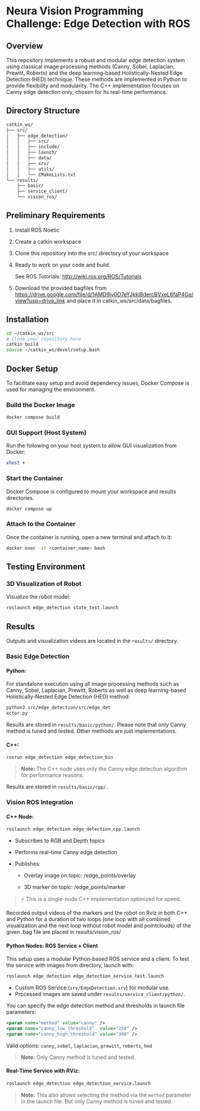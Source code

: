 # Neura Vision Programming Challenge: Edge Detection with ROS

## Overview

This repository implements a robust and modular edge detection system using classical image processing methods (Canny, Sobel, Laplacian, Prewitt, Roberts) and the deep learning-based Holistically-Nested Edge Detection (HED) technique. These methods are implemented in Python to provide flexibility and modularity. The C++ implementation focuses on Canny edge detection only, chosen for its real-time performance.

## Directory Structure

```bash
catkin_ws/
├── src/
│   ├── edge_detection/
│   │   ├── src/
│   │   ├── include/
│   │   ├── launch/
│   │   ├── data/
│   │   ├── srv/
│   │   ├── utils/
│   │   └── CMakeLists.txt
└── results/
    ├── basic/
    ├── service_client/
    └── vision_ros/
```
## Preliminary Requirements
1. Install ROS Noetic
2. Create a catkin workspace
3. Clone this repository into the src/ directory of your workspace
4. Ready to work on your code and build. 

    See ROS Tutorials: http://wiki.ros.org/ROS/Tutorials 

5. Download the provided bagfiles from https://drive.google.com/file/d/1AMD9iy0D7eYJkkI8dercBVxeL6faP4Ge/view?usp=drive_link and place it in catkin_ws/src/data/bagfiles.

## Installation

```bash
cd ~/catkin_ws/src
# Clone your repository here
catkin build
source ~/catkin_ws/devel/setup.bash
```

## Docker Setup

To facilitate easy setup and avoid dependency issues, Docker Compose is used for managing the environment.

### Build the Docker Image

```bash
docker compose build
```
### GUI Support (Host System)

Run the following on your host system to allow GUI visualization from Docker:

```bash
xhost +
```
### Start the Container
Docker Compose is configured to mount your workspace and results directories.

```bash
docker compose up
```
### Attach to the Container

Once the container is running, open a new terminal and attach to it:


```bash
docker exec -it <container_name> bash
```
## Testing Environment

### 3D Visualization of Robot 

Visualize the robot model:

```bash
roslaunch edge_detection state_test.launch
```

## Results
Outputs and visualization videos are located in the `results/` directory. 

### Basic Edge Detection

#### Python:
For standalone execution using all image processing methods such as Canny, Sobel, Laplacian, Prewitt, Roberts as well as deep learning-based Holistically-Nested Edge Detection (HED) method:

```bash
python3 src/edge_detection/src/edge_det
ector.py
```
Results are stored in `results/basic/python/`. Please note that only Canny method is tuned and tested. Other methods are just implementations.


#### C++:
```bash
rosrun edge_detection edge_detection_bin
```
> **Note:** The C++ node uses only the Canny edge detection algorithm for performance reasons.


Results are stored in `results/basic/cpp/`.


### Vision ROS Integration

#### C++ Node:
```bash
roslaunch edge_detection edge_detection_cpp.launch
```
- Subscribes to RGB and Depth topics

- Performs real-time Canny edge detection

- Publishes:

    - Overlay image on topic: /edge_points/overlay

    - 3D marker on topic: /edge_points/marker
> ⚡️ This is a single-node C++ implementation optimized for speed.

Recorded output videos of the markers and the robot on Rviz in both C++ and Python for a duration of two loops (one loop with all combined visualization and the next loop without robot model and pointclouds) of the given .bag file are placed in results/vision_ros/


####  Python Nodes: ROS Service + Client

This setup uses a modular Python-based ROS service and a client. 
To test the service with images from directory, launch with:
```bash
roslaunch edge_detection edge_detection_service_test.launch
```
- Custom ROS Service (`srv/EdgeDetection.srv`) for modular use.
- Processed images are saved under `results/service_client/python/`.

You can specify the edge detection method and thresholds in launch file parameters:
```xml
<param name="method" value="canny" />
<param name="canny_low_threshold"  value="250" />
<param name="canny_high_threshold" value="300" />
```

Valid options: `canny`, `sobel`, `laplacian`, `prewitt`, `roberts`, `hed`
> **Note:** Only Canny method is tuned and tested.


#### Real-Time Service with RViz:
```bash
roslaunch edge_detection edge_detection_service.launch
```
> **Note:** This also allows selecting the method via the `method` parameter in the launch file. But only Canny method is tuned and tested.





